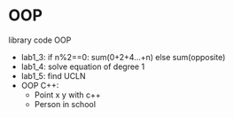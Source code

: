 # OOP
library code OOP
+ lab1_3: if n%2==0: sum(0+2+4...+n) else sum(opposite)
+ lab1_4: solve equation of degree 1
+ lab1_5: find UCLN
+ OOP C++:
  + Point x y with c++
  + Person in school
